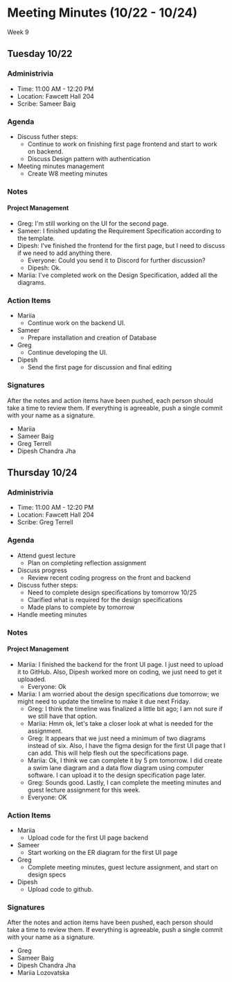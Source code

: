 # Meeting Minutes (10/22 - 10/24)
Week 9

##  Tuesday 10/22

### Administrivia
* Time: 11:00 AM - 12:20 PM
* Location: Fawcett Hall 204
* Scribe: Sameer Baig

### Agenda
* Discuss futher steps:
  * Continue to work on finishing first page frontend and start to work on backend.
  * Discuss Design pattern with authentication
* Meeting minutes management
  * Create W8 meeting minutes

### Notes
#### Project Management
* Greg: I'm still working on the UI for the second page.
* Sameer: I finished updating the Requirement Specification according to the template.
* Dipesh: I've finished the frontend for the first page, but I need to discuss if we need to add anything there.
  * Everyone: Could you send it to Discord for further discussion?
  * Dipesh: Ok.
* Mariia: I've completed work on the Design Specification, added all the diagrams.
    
### Action Items
* Mariia
  * Continue work on the backend UI.
* Sameer
  * Prepare installation and creation of Database
* Greg
  * Continue developing the UI.
* Dipesh
  * Send the first page for discussion and final editing    
### Signatures
After the notes and action items have been pushed, each person should take a time to review them. If everything is agreeable, push a single commit with your name as a signature. 
* Mariia
* Sameer Baig
* Greg Terrell
* Dipesh Chandra Jha

##  Thursday 10/24

### Administrivia
* Time: 11:00 AM - 12:20 PM
* Location: Fawcett Hall 204
* Scribe: Greg Terrell

### Agenda
* Attend guest lecture
  * Plan on completing reflection assignment
* Discuss progress
  * Review recent coding progress on the front and backend
* Discuss futher steps:
  * Need to complete design specifications by tomorrow 10/25
  * Clarified what is required for the design specifications
  * Made plans to complete by tomorrow
* Handle meeting minutes


### Notes
#### Project Management
* Mariia: I finished the backend for the front UI page. I just need to upload it to GitHub. Also, Dipesh worked more on coding, we just need to get it uploaded.
  * Everyone: Ok
* Mariia: I am worried about the design specifications due tomorrow; we might need to update the timeline to make it due next Friday.
  * Greg: I think the timeline was finalized a little bit ago; I am not sure if we still have that option.
  * Mariia: Hmm ok, let's take a closer look at what is needed for the assignment.
  * Greg: It appears that we just need a minimum of two diagrams instead of six. Also, I have the figma design for the first UI page that I can add. This will help flesh out the specifications page.
  * Mariia: Ok, I think we can complete it by 5 pm tomorrow. I did create a swim lane diagram and a data flow diagram using computer software. I can upload it to the design specification page later.
  * Greg: Sounds good. Lastly, I can complete the meeting minutes and guest lecture assignment for this week.
  * Everyone: OK
### Action Items
* Mariia
  * Upload code for the first UI page backend
* Sameer
  * Start working on the ER diagram for the first UI page
* Greg
  * Complete meeting minutes, guest lecture assignment, and start on design specs
* Dipesh
  * Upload code to github.
### Signatures
After the notes and action items have been pushed, each person should take a time to review them. If everything is agreeable, push a single commit with your name as a signature. 
* Greg
* Sameer Baig
* Dipesh Chandra Jha
* Mariia Lozovatska
